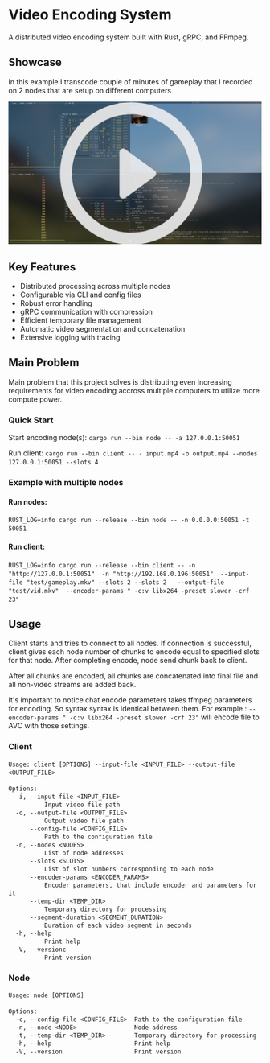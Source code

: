 # Video Encoding System
A distributed video encoding system built with Rust, gRPC, and FFmpeg.

## Showcase

In this example I transcode couple of minutes of gameplay that I recorded on  2 nodes that are setup on different computers

[![](presentation/main.jpg)](https://www.youtube.com/watch?v=mxG5Y8sUAo)


## Key Features

* Distributed processing across multiple nodes
* Configurable via CLI and config files
* Robust error handling 
* gRPC communication with compression
* Efficient temporary file management
* Automatic video segmentation and concatenation
* Extensive logging with tracing

## Main Problem

Main problem that this project solves is distributing even increasing requirements for video encoding accross multiple computers to utilize more compute power.



### Quick Start

Start encoding node(s):
`cargo run --bin node -- -a 127.0.0.1:50051`

Run client:
`cargo run --bin client -- - input.mp4 -o output.mp4 --nodes 127.0.0.1:50051 --slots 4`

### Example with multiple nodes

#### Run nodes:

`RUST_LOG=info cargo run --release --bin node -- -n 0.0.0.0:50051 -t 50051`

#### Run client:

`RUST_LOG=info cargo run --release --bin client -- -n "http://127.0.0.1:50051"  -n "http://192.168.0.196:50051"  --input-file "test/gameplay.mkv" --slots 2 --slots 2   --output-file "test/vid.mkv"  --encoder-params " -c:v libx264 -preset slower -crf 23"`



## Usage

Client starts and tries to connect to all nodes.
If connection is successful, client gives each node number of chunks to encode equal to specified slots for that node.
After completing encode, node send chunk back to client.

After all chunks are encoded, all chunks are concatenated into final file and all non-video streams are added back.

It's important to notice chat encode parameters takes ffmpeg parameters for encoding.
So syntax syntax is identical between them.
For example : `--encoder-params " -c:v libx264 -preset slower -crf 23"`
will encode file to AVC with those settings.


### Client
```
Usage: client [OPTIONS] --input-file <INPUT_FILE> --output-file <OUTPUT_FILE>

Options:
  -i, --input-file <INPUT_FILE>
          Input video file path
  -o, --output-file <OUTPUT_FILE>
          Output video file path
      --config-file <CONFIG_FILE>
          Path to the configuration file
  -n, --nodes <NODES>
          List of node addresses
      --slots <SLOTS>
          List of slot numbers corresponding to each node
      --encoder-params <ENCODER_PARAMS>
          Encoder parameters, that include encoder and parameters for it
      --temp-dir <TEMP_DIR>
          Temporary directory for processing
      --segment-duration <SEGMENT_DURATION>
          Duration of each video segment in seconds
  -h, --help
          Print help
  -V, --versionc
          Print version
```

### Node

```
Usage: node [OPTIONS]

Options:
  -c, --config-file <CONFIG_FILE>  Path to the configuration file
  -n, --node <NODE>                Node address
  -t, --temp-dir <TEMP_DIR>        Temporary directory for processing
  -h, --help                       Print help
  -V, --version                    Print version
```
